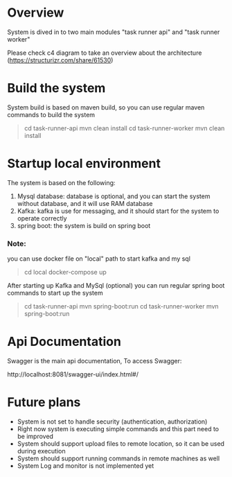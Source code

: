 # Overview

System is dived in to two main modules "task runner api" and "task runner worker"

Please check c4 diagram to take an overview about the architecture (https://structurizr.com/share/61530) 

# Build the system

System build is based on maven build, so you can use regular maven commands to build the system

> cd task-runner-api
> mvn clean install
> cd task-runner-worker
> mvn clean install

# Startup local environment

The system is based on the following:
1) Mysql database: database is optional, and you can start the system without database, and it will use RAM database
2) Kafka: kafka is use for messaging, and it should start for the system to operate correctly
3) spring boot: the system is build on spring boot

### Note:

you can use docker file on "local" path to start kafka and my sql

> cd local
> docker-compose up

After starting up Kafka and MySql (optional) you can run regular spring boot commands to start up the system

> cd task-runner-api
> mvn spring-boot:run
> cd task-runner-worker
> mvn spring-boot:run

# Api Documentation

Swagger is the main api documentation, To access Swagger:

http://localhost:8081/swagger-ui/index.html#/

# Future plans

- System is not set to handle security (authentication, authorization)
- Right now system is executing simple commands and this part need to be improved
- System should support upload files to remote location, so it can be used during execution
- System should support running commands in remote machines as well
- System Log and monitor is not implemented yet
